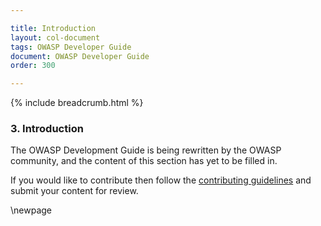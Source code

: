 ```yaml
---

title: Introduction
layout: col-document
tags: OWASP Developer Guide
document: OWASP Developer Guide
order: 300

---
```


{% include breadcrumb.html %}

### 3. Introduction

The OWASP Development Guide is being rewritten by the OWASP community,
and the content of this section has yet to be filled in.

If you would like to contribute then follow the [contributing guidelines][contribute]
and submit your content for review.

[contribute]: https://github.com/OWASP/www-project-developer-guide/blob/main/contributing.md

\newpage
